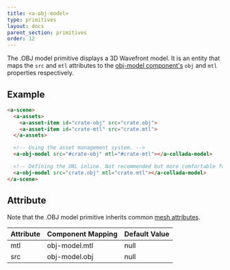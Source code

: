 ```yaml
---
title: <a-obj-model>
type: primitives
layout: docs
parent_section: primitives
order: 12
---
```


The .OBJ model primitive displays a 3D Wavefront model. It is an entity that maps the `src` and `mtl` attributes to the [obj-model component's](../components/collada-model.html) `obj` and `mtl` properties respectively.

## Example

```html
<a-scene>
  <a-assets>
    <a-asset-item id="crate-obj" src="crate.obj">
    <a-asset-item id="crate-mtl" src="crate.mtl">
  </a-assets>

  <!-- Using the asset management system. -->
  <a-obj-model src="#crate-obj" mtl="#crate-mtl"></a-collada-model>

  <!-- Defining the URL inline. Not recommended but more comfortable for web developers. -->
  <a-obj-model src="crate.obj" mtl="crate.mtl"></a-collada-model>
</a-scene>
```

## Attribute

Note that the .OBJ model primitive inherits common [mesh attributes](./mesh-attributes.html).

| Attribute | Component Mapping | Default Value |
|-----------|-------------------|---------------|
| mtl       | obj-model.mtl     | null          |
| src       | obj-model.obj     | null          |
